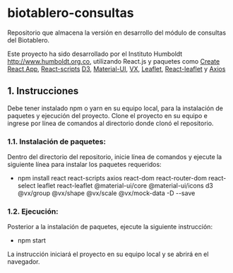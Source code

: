 # biotablero-consultas
Repositorio que almacena la versión en desarrollo del módulo de consultas del Biotablero.

Este proyecto ha sido desarrollado por el Instituto Humboldt http://www.humboldt.org.co, utilizando React.js y paquetes como [Create React App](https://github.com/facebookincubator/create-react-app), [React-scripts](https://www.npmjs.com/package/react-scripts) [D3](https://d3js.org), [Material-UI](https://material-ui.com), [VX](https://vx-demo.now.sh/), [Leaflet](https://leafletjs.com/), [React-leaflet](https://react-leaflet.js.org) y [Axios](https://alligator.io/react/axios-react/)

## 1. Instrucciones

Debe tener instalado npm o yarn en su equipo local, para la instalación de paquetes y ejecución del proyecto. Clone el proyecto en su equipo e ingrese por línea de comandos al directorio donde clonó el repositorio.

### 1.1. Instalación de paquetes:
Dentro del directorio del repositorio, inicie línea de comandos y ejecute la siguiente línea para instalar los paquetes requeridos:

- npm install react react-scripts axios react-dom react-router-dom react-select leaflet react-leaflet @material-ui/core @material-ui/icons d3 @vx/group @vx/shape @vx/scale @vx/mock-data -D --save

### 1.2. Ejecución:
Posterior a la instalación de paquetes, ejecute la siguiente instrucción:

- npm start

La instrucción iniciará el proyecto en su equipo local y se abrirá en el navegador.
